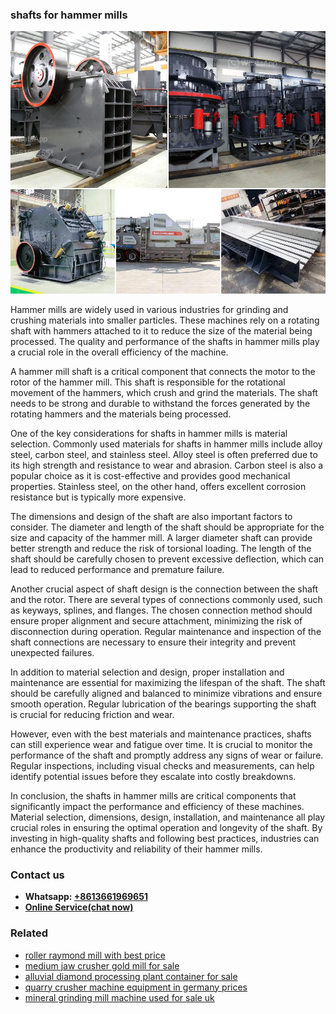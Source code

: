<h3>shafts for hammer mills</h3><img src='1706754166.jpg' alt=''><p>Hammer mills are widely used in various industries for grinding and crushing materials into smaller particles. These machines rely on a rotating shaft with hammers attached to it to reduce the size of the material being processed. The quality and performance of the shafts in hammer mills play a crucial role in the overall efficiency of the machine.</p><p>A hammer mill shaft is a critical component that connects the motor to the rotor of the hammer mill. This shaft is responsible for the rotational movement of the hammers, which crush and grind the materials. The shaft needs to be strong and durable to withstand the forces generated by the rotating hammers and the materials being processed.</p><p>One of the key considerations for shafts in hammer mills is material selection. Commonly used materials for shafts in hammer mills include alloy steel, carbon steel, and stainless steel. Alloy steel is often preferred due to its high strength and resistance to wear and abrasion. Carbon steel is also a popular choice as it is cost-effective and provides good mechanical properties. Stainless steel, on the other hand, offers excellent corrosion resistance but is typically more expensive.</p><p>The dimensions and design of the shaft are also important factors to consider. The diameter and length of the shaft should be appropriate for the size and capacity of the hammer mill. A larger diameter shaft can provide better strength and reduce the risk of torsional loading. The length of the shaft should be carefully chosen to prevent excessive deflection, which can lead to reduced performance and premature failure.</p><p>Another crucial aspect of shaft design is the connection between the shaft and the rotor. There are several types of connections commonly used, such as keyways, splines, and flanges. The chosen connection method should ensure proper alignment and secure attachment, minimizing the risk of disconnection during operation. Regular maintenance and inspection of the shaft connections are necessary to ensure their integrity and prevent unexpected failures.</p><p>In addition to material selection and design, proper installation and maintenance are essential for maximizing the lifespan of the shaft. The shaft should be carefully aligned and balanced to minimize vibrations and ensure smooth operation. Regular lubrication of the bearings supporting the shaft is crucial for reducing friction and wear.</p><p>However, even with the best materials and maintenance practices, shafts can still experience wear and fatigue over time. It is crucial to monitor the performance of the shaft and promptly address any signs of wear or failure. Regular inspections, including visual checks and measurements, can help identify potential issues before they escalate into costly breakdowns.</p><p>In conclusion, the shafts in hammer mills are critical components that significantly impact the performance and efficiency of these machines. Material selection, dimensions, design, installation, and maintenance all play crucial roles in ensuring the optimal operation and longevity of the shaft. By investing in high-quality shafts and following best practices, industries can enhance the productivity and reliability of their hammer mills.</p><h3>Contact us</h3><ul><li><strong>Whatsapp:&nbsp;<a href="https://wa.me/8613661969651">+8613661969651</a></strong></li><li><a href="https://swt.shibang-china.com/?git&amp;zhl&amp;shafts for hammer mills"><strong>Online Service(chat now)</strong></a></li></ul><h3>Related</h3><ul><li><a href='roller raymond mill with best price.md'>roller raymond mill with best price</a></li><li><a href='medium jaw crusher gold mill for sale.md'>medium jaw crusher gold mill for sale</a></li><li><a href='alluvial diamond processing plant container for sale.md'>alluvial diamond processing plant container for sale</a></li><li><a href='quarry crusher machine equipment in germany prices.md'>quarry crusher machine equipment in germany prices</a></li><li><a href='mineral grinding mill machine used for sale uk.md'>mineral grinding mill machine used for sale uk</a></li></ul>